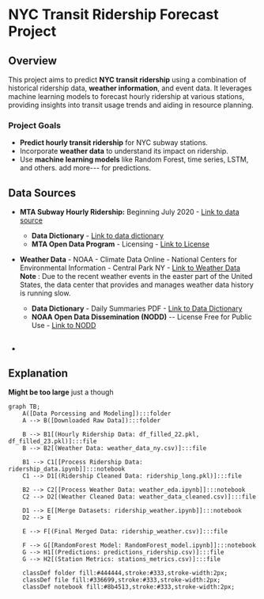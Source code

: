 # NYC Transit Ridership Forecast Project

## Overview

This project aims to predict **NYC transit ridership** using a combination of historical ridership data, **weather information**, and event data. It leverages machine learning models to forecast hourly ridership at various stations, providing insights into transit usage trends and aiding in resource planning.

### Project Goals

- **Predict hourly transit ridership** for NYC subway stations.
- Incorporate **weather data** to understand its impact on ridership.
- Use **machine learning models** like Random Forest, time series, LSTM, and others.  add more--- for predictions.

## Data Sources
- **MTA Subway Hourly Ridership:** Beginning July 2020 - [Link to data source](https://data.ny.gov/Transportation/MTA-Subway-Hourly-Ridership-Beginning-July-2020/wujg-7c2s/about_data)
  - **Data Dictionary** - [Link to data dictionary](https://data.ny.gov/api/views/wujg-7c2s/files/41d9b5bf-aeda-4a7e-b15c-a3c5f01ee345?download=true&filename=MTA_SubwayHourlyRidership_DataDictionary.pdf)
  - **MTA Open Data Program** - Licensing - [Link to License](https://new.mta.info/open-data)
  
- **Weather Data** - NOAA - Climate Data Online - National Centers for Environmental Information - Central Park NY - [Link to Weather Data](https://www.ncdc.noaa.gov/cdo-web/datasets)
  **Note** : Due to the recent weather events in the easter part of the United States, the data center that provides and manages weather data history is running slow.   
  - **Data Dictionary** - Daily Summaries PDF - [Link to Data Dictionary](http://www.ncei.noaa.gov/pub/data/cdo/documentation/GHCND_documentation.pdf)
  - **NOAA Open Data Dissemination (NODD)** -- License Free for Public Use - [Link to NODD](https://www.noaa.gov/information-technology/open-data-dissemination)

## 
-

## Explanation
**Might be too large** just a though
```mermaid
graph TB;
    A([Data Porcessing and Modeling]):::folder
    A --> B([Downloaded Raw Data]):::folder
    
    B --> B1[(Hourly Ridership Data: df_filled_22.pkl, df_filled_23.pkl)]:::file
    B --> B2[(Weather Data: weather_data_ny.csv)]:::file
    
    B1 --> C1[[Process Ridership Data: ridership_data.ipynb]]:::notebook
    C1 --> D1[(Ridership Cleaned Data: ridership_long.pkl)]:::file
    
    B2 --> C2[[Process Weather Data: weather_eda.ipynb]]:::notebook
    C2 --> D2[(Weather Cleaned Data: weather_data_cleaned.csv)]:::file
    
    D1 --> E[[Merge Datasets: ridership_weather.ipynb]]:::notebook
    D2 --> E
    
    E --> F[(Final Merged Data: ridership_weather.csv)]:::file

    F --> G[[RandomForest Model: RandomForest_model.ipynb]]:::notebook
    G --> H1[(Predictions: predictions_ridership.csv)]:::file
    G --> H2[(Station Metrics: stations_metrics.csv)]:::file

    classDef folder fill:#444444,stroke:#333,stroke-width:2px;
    classDef file fill:#336699,stroke:#333,stroke-width:2px;
    classDef notebook fill:#8b4513,stroke:#333,stroke-width:2px;




